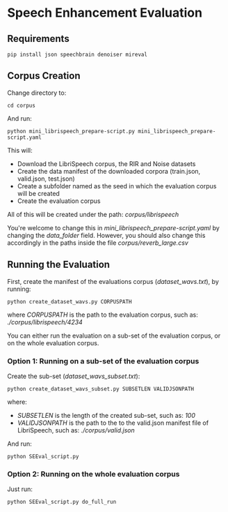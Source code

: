 # Speech Enhancement Evaluation

## Requirements
```
pip install json speechbrain denoiser mireval
```

## Corpus Creation

Change directory to: 
```
cd corpus
```

And run:

```
python mini_librispeech_prepare-script.py mini_librispeech_prepare-script.yaml
```

This will:
- Download the LibriSpeech corpus, the RIR and Noise datasets
- Create the data manifest of the downloaded corpora (train.json, valid.json, test.json)
- Create a subfolder named as the seed in which the evaluation corpus will be created
- Create the evaluation corpus

All of this will be created under the path: _corpus/librispeech_

You're welcome to change this in _mini_librispeech_prepare-script.yaml_ by changing the _data_folder_ field. However, you should also change this  accordingly in the paths inside the file _corpus/reverb_large.csv_

## Running the Evaluation

First, create the manifest of the evaluations corpus (_dataset_wavs.txt_), by running:

```
python create_dataset_wavs.py CORPUSPATH
```

where _CORPUSPATH_ is the path to the evaluation corpus, such as: _./corpus/librispeech/4234_

You can either run the evaluation on a sub-set of the evaluation corpus, or on the whole evaluation corpus.

### Option 1: Running on a sub-set of the evaluation corpus

Create the sub-set (_dataset_wavs_subset.txt_):

```
python create_dataset_wavs_subset.py SUBSETLEN VALIDJSONPATH
```

where:
- _SUBSETLEN_ is the length of the created sub-set, such as: _100_
- _VALIDJSONPATH_ is the path to the to the valid.json manifest file of LibriSpeech, such as: _./corpus/valid.json_

And run:

```
python SEEval_script.py
```

### Option 2: Running on the whole evaluation corpus
Just run:

```
python SEEval_script.py do_full_run
```
